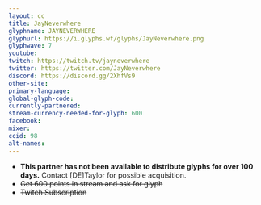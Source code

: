 ```yaml
---
layout: cc
title: JayNeverwhere
glyphname: JAYNEVERWHERE
glyphurl: https://i.glyphs.wf/glyphs/JayNeverwhere.png
glyphwave: 7
youtube: 
twitch: https://twitch.tv/jayneverwhere
twitter: https://twitter.com/JayNeverwhere
discord: https://discord.gg/2XhfVs9
other-site: 
primary-language: 
global-glyph-code: 
currently-partnered: 
stream-currency-needed-for-glyph: 600
facebook: 
mixer: 
ccid: 98
alt-names: 
---
```

* **This partner has not been available to distribute glyphs for over 100 days.** Contact [DE]Taylor for possible acquisition.
* ~~Get 600 points in stream and ask for glyph~~
* ~~Twitch Subscription~~
